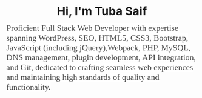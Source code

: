 <p style="text-align: center;"><strong><span style="font-size: 30px;">Hi, I&apos;m Tuba Saif</span></strong></p>
<p><span style='text-align: center; color: rgb(68, 68, 68); background-color: rgb(255, 255, 255); font-size: 22px; font-family: "Palatino Linotype", "Book Antiqua", Palatino, serif;'>Proficient Full Stack Web Developer with expertise spanning WordPress, SEO, HTML5, CSS3, Bootstrap, JavaScript (including jQuery),Webpack, PHP, MySQL, DNS management, plugin development, API integration, and Git, dedicated to crafting seamless web experiences and maintaining high standards of quality and functionality.</span></p>
